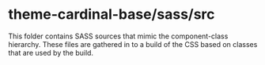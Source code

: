 # theme-cardinal-base/sass/src

This folder contains SASS sources that mimic the component-class hierarchy. These files
are gathered in to a build of the CSS based on classes that are used by the build.
